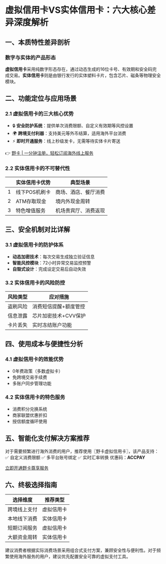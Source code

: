 # 虚拟信用卡VS实体信用卡：六大核心差异深度解析

## 一、本质特性差异剖析
### 数字与实体的产品形态
**虚拟信用卡**采用纯数字形态存在，通过动态生成的16位卡号、有效期和安全码完成交易。**实体信用卡**则是由银行发行的实体塑料卡片，包含芯片、磁条等物理安全模块。

## 二、功能定位与应用场景
### 2.1 虚拟信用卡的三大核心优势
- 🔒 **安全防护系统**：提供单次消费限额、自定义有效期等风控设置
- 🌍 **跨境支付利器**：支持美元等外币结算，适用海外平台消费
- ⚡ **即时开通服务**：线上秒级发卡，无需等待实体卡片寄送

👉 [野卡 | 一分钟注册，轻松订阅海外线上服务](https://bbtdd.com/yeka)

### 2.2 实体信用卡的不可替代性
|| 实体信用卡优势 | 典型场景 |
|---|---|---|
|1|线下POS机刷卡 | 商场、酒店、餐厅消费 |
|2|ATM存取现金 | 境内外现金周转 |
|3|特色增值服务 | 机场贵宾厅、消费返现 |

## 三、安全机制对比详解
### 3.1 虚拟信用卡的防护体系
- **动态加密技术**：每次交易生成独立验证信息
- **智能风控模块**：72小时异常交易监控预警
- **自毁式设计**：完成设定交易后自动失效

### 3.2 实体信用卡的风险防控
| 风险类型 | 应对措施 |
|---------|----------|
| 盗刷风险 | 消费短信提醒+额度管控 |
| 信息泄露 | 芯片加密技术+CVV保护 |
| 卡片丢失 | 实时冻结账户功能 |

## 四、使用成本与便捷性分析
### 4.1 虚拟信用卡的效能优势
- 0年费政策（多数虚拟卡）
- 免跨境交易手续费
- 多账户同步管理功能

### 4.2 实体信用卡的特色服务
- 消费积分兑换系统
- 商家联盟优惠折扣
- 授信额度循环使用

## 五、智能化支付解决方案推荐
对于需要频繁进行海外消费的用户，推荐使用〖野卡虚拟信用卡〗，该产品支持：
✅ 自定义消费限额
✅ 多平台账号绑定
✅ 实时汇率转换
优惠码：**ACCPAY**

[立即开通野卡尊享服务](https://bbtdd.com/yeka)

## 六、终极选择指南
| 选择维度 | 推荐类型 |
|---------|---------|
| 跨境线上支付 | 虚拟信用卡 |
| 本地线下消费 | 实体信用卡 |
| 短期订阅服务 | 虚拟信用卡 |
| 大额资金周转 | 实体信用卡 |

建议消费者根据实际消费场景采用组合式支付方案，兼顾安全性与便利性。对于频繁使用海外服务的用户，建议优先配置安全可靠的虚拟支付工具。